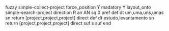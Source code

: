 fuzzy simple-collect-project
   force_position Y
   madatory Y
   layout_onto simple-search-project
   direction R
   an AN
   sq 0
   pref 
   def 
    dt um,uma,uns,umas
    sn 
    return [project,project,project]
    direct 
   def 
    dt estudo,levantamento
    sn 
    return [project,project,project]
    direct 
   suf s
   suf 
end
